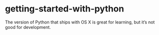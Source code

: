 # getting-started-with-python



The version of Python that ships with OS X is great for learning, but it’s not good for development. 
